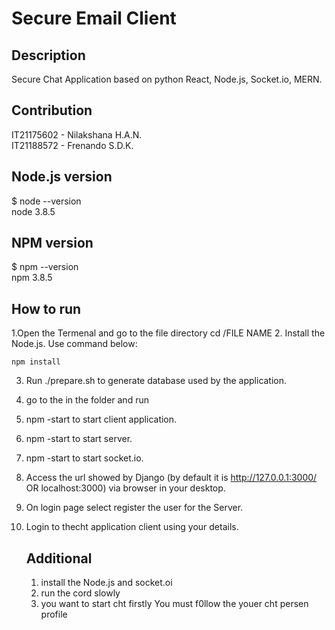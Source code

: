 # Secure Email Client

## Description
Secure Chat Application based on python  React, Node.js, Socket.io, MERN.

## Contribution
IT21175602 - Nilakshana H.A.N.\
IT21188572 - Frenando S.D.K.

## Node.js version
$ node --version\
node 3.8.5

## NPM version
$ npm --version\
npm 3.8.5

## How to run
1.Open the Termenal and go to the file directory
cd /FILE NAME
2. Install the Node.js.
   Use command below:
   
    npm install 
    
3. Run ./prepare.sh to generate database used by the application.
4. go to the in the folder and run 
5. npm -start to start client application.
6. npm -start to start server.
7. npm -start to start socket.io.
8. Access the url showed by Django (by default it is http://127.0.0.1:3000/ OR localhost:3000) via browser in your desktop.
9. On login page select register the user for the Server.
11. Login to thecht application  client using your details.

    ## Additional
    1. install the Node.js and socket.oi
    2. run the cord slowly
    3. you want to start cht firstly You must f0llow the youer cht persen profile
    
    
